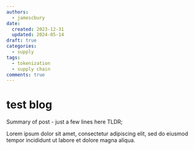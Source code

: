 ```yaml
---
authors:
  - jamescbury
date:
  created: 2023-12-31
  updated: 2024-05-14
draft: true
categories:
  - supply
tags:
  - tokenization
  - supply chain
comments: true
---
```



# test blog

Summary of post - just a few lines here TLDR;
<!-- more -->

Lorem ipsum dolor sit amet, consectetur adipiscing elit, sed do eiusmod
tempor incididunt ut labore et dolore magna aliqua.